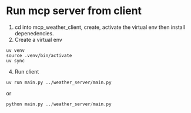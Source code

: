 # Run mcp server from client

1. cd into mcp_weather_client, create, activate the virtual env then install depenedencies.
2. Create a virtual env

```uv
uv venv
source .venv/bin/activate
uv sync
```

4. Run client

```uv
uv run main.py ../weather_server/main.py
```

or

```python
python main.py ../weather_server/main.py
```
